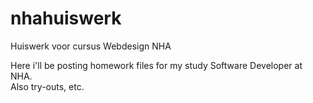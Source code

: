 # nhahuiswerk
Huiswerk voor cursus Webdesign NHA

Here i'll be posting homework files for my study Software Developer at NHA.<br>
Also try-outs, etc.
